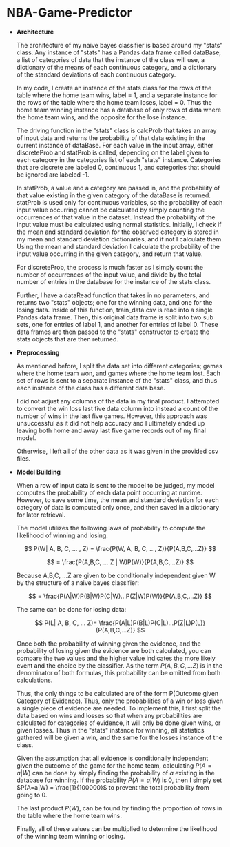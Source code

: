 # NBA-Game-Predictor


- **Architecture**

    The architecture of my naive bayes classifier is based around my "stats" class. Any instance of "stats" has a Pandas data frame called dataBase, a list of categories of data that the instance of the class will use, a dictionary of the means of each continuous category, and a dictionary of the standard deviations of each continuous category.

    In my code, I create an instance of the stats class for the rows of the table where the home team wins, label = 1, and a separate instance for the rows of the table where the home team loses, label = 0. Thus the home team winning instance has a database of only rows of data where the home team wins, and the opposite for the lose instance.

    The driving function in the "stats" class is calcProb that takes an array of input data and returns the probability of that data existing in the current instance of dataBase. For each value in the input array, either discreteProb and statProb is called, depending on the label given to each category in the categories list of each "stats" instance. Categories that are discrete are labeled 0, continuous 1, and categories that should be ignored are labeled -1. 

    In statProb, a value and a category are passed in, and the probability of that value existing in the given category of the dataBase is returned. statProb is used only for continuous variables, so the probability of each input value occurring cannot be calculated by simply counting the occurrences of that value in the dataset. Instead the probability of the input value must be calculated using normal statistics. Initially, I check if the mean and standard deviation for the observed category is stored in my mean and standard deviation dictionaries, and if not I calculate them. Using the mean and standard deviation I calculate the probability of the input value occurring in the given category, and return that value.

    For discreteProb, the process is much faster as I simply count the number of occurrences of the input value, and divide by the total number of entries in the database for the instance of the stats class.

    Further, I have a dataRead function that takes in no parameters, and returns two "stats" objects; one for the winning data, and one for the losing data. Inside of this function, train_data.csv is read into a single Pandas data frame. Then, this original data frame is split into two sub sets, one for entries of label 1, and another for entries of label 0. These data frames are then passed to the "stats" constructor to create the stats objects that are then returned.

- **Preprocessing**

    As mentioned before, I split the data set into different categories; games where the home team won, and games where the home team lost. Each set of rows is sent to a separate instance of the "stats" class, and thus each instance of the class has a different data base.

    I did not adjust any columns of the data in my final product. I attempted to convert the win loss last five data column into instead a count of the number of wins in the last five games. However, this approach was unsuccessful as it did not help accuracy and I ultimately ended up leaving both home and away last five game records out of my final model.

    Otherwise, I left all of the other data as it was given in the provided csv files.

- **Model Building**

    When a row of input data is sent to the model to be judged, my model computes the probability of each data point occurring at runtime. However, to save some time, the mean and standard deviation for each category of data is computed only once, and then saved in a dictionary for later retrieval.

    The model utilizes the following laws of probability to compute the likelihood of winning and losing.

    $$
    P(W| A, B, C, ... , Z) = \frac{P(W, A, B, C, ..., Z)}{P(A,B,C,...Z)}
    $$

    $$
    = \frac{P(A,B,C, ... Z | W)P(W)}{P(A,B,C,...Z)}
    $$

    Because A,B,C, ...Z are given to be conditionally independent given W by the structure of a naive bayes classifier:

    $$
    = \frac{P(A|W)P(B|W)P(C|W)...P(Z|W)P(W)}{P(A,B,C,...Z)}
    $$

    The same can be done for losing data:

    $$
    P(L| A, B, C, ... Z)= \frac{P(A|L)P(B|L)P(C|L)...P(Z|L)P(L)}{P(A,B,C,...Z)}
    $$

    Once both the probability of winning given the evidence, and the probability of losing given the evidence are both calculated, you can compare the two values and the higher value indicates the more likely event and the choice by the classifier. As the term $P(A,B,C,...Z)$ is in the denominator of both formulas, this probability can be omitted from both calculations.

    Thus, the only things to be calculated are of the form P(Outcome given Category of Evidence). Thus, only the probabilities of a win or loss given a single piece of evidence are needed. To implement this, I first split the data based on wins and losses so that when any probabilities are calculated for categories of evidence, it will only be done given wins, or given losses. Thus in the "stats" instance for winning, all statistics gathered will be given a win, and the same for the losses instance of the class. 

    Given the assumption that all evidence is conditionally independent given the outcome of the game for the home team, calculating $P(A=a|W)$ can be done by simply finding the probability of $a$ existing in the database for winning. If the probability $P(A=a|W)$ is 0, then I simply set $P(A=a|W) = \frac{1}{100000}$ to prevent the total probability from going to 0.

    The last product $P(W)$, can be found by finding the proportion of rows in the table where the home team wins.

    Finally, all of these values can be multiplied to determine the likelihood of the winning team winning or losing.
